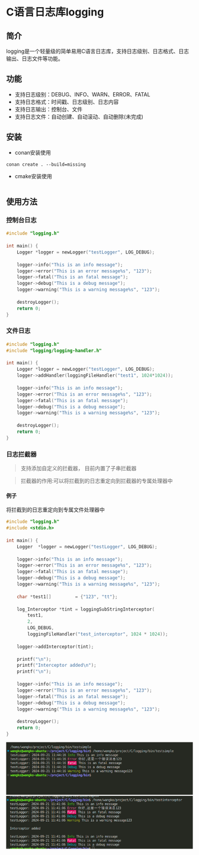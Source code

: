 # C语言日志库logging

## 简介

logging是一个轻量级的简单易用C语言日志库，支持日志级别、日志格式、日志输出、日志文件等功能。

## 功能

- 支持日志级别：DEBUG、INFO、WARN、ERROR、FATAL
- 支持日志格式：时间戳、日志级别、日志内容
- 支持日志输出：控制台、文件
- 支持日志文件：自动创建、自动滚动、自动删除(未完成)

## 安装
- conan安装使用
```shell
conan create . --build=missing
```
- cmake安装使用
```shell
```

## 使用方法

### 控制台日志
```c
#include "logging.h"

int main() {
    Logger *logger = newLogger("testLogger", LOG_DEBUG);

    logger->info("This is an info message");
    logger->error("This is an error message%s", "123");
    logger->fatal("This is an fatal message");
    logger->debug("This is a debug message");
    logger->warning("This is a warning message%s", "123");

    destroyLogger();
    return 0;
}
```

### 文件日志
```c
#include "logging.h"
#include "logging/logging-handler.h"

int main() {
    Logger *logger = newLogger("testLogger", LOG_DEBUG);
    logger->addHandler(loggingFileHandler("test1", 1024*1024));

    logger->info("This is an info message");
    logger->error("This is an error message%s", "123");
    logger->fatal("This is an fatal message");
    logger->debug("This is a debug message");
    logger->warning("This is a warning message%s", "123");

    destroyLogger();
    return 0;
}
```

### 日志拦截器
> 支持添加自定义的拦截器， 目前内置了子串拦截器

> 拦截器的作用:可以将拦截到的日志重定向到拦截器的专属处理器中


#### 例子
将拦截到的日志重定向到专属文件处理器中
```c
#include "logging.h"
#include <stdio.h>

int main() {
    Logger  *logger = newLogger("testLogger", LOG_DEBUG);

    logger->info("This is an info message");
    logger->error("This is an error message%s", "123");
    logger->fatal("This is an fatal message");
    logger->debug("This is a debug message");
    logger->warning("This is a warning message%s", "123");

    char *test1[]         = {"123", "tt"};

    log_Interceptor *tint = loggingSubStringInterceptor(
        test1,
        2,
        LOG_DEBUG,
        loggingFileHandler("test_interceptor", 1024 * 1024));

    logger->addInterceptor(tint);

    printf("\n");
    printf("Interceptor added\n");
    printf("\n");

    logger->info("This is an info message");
    logger->error("This is an error message%s", "123");
    logger->fatal("This is an fatal message");
    logger->debug("This is a debug message");
    logger->warning("This is a warning message%s", "123");

    destroyLogger();
    return 0;
}
```
![](docs/img/2024-09-21-11-44-25.png)
![](docs/img/2024-09-21-11-44-06.png)

